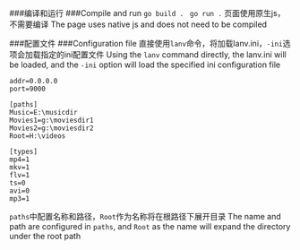 ###编译和运行
###Compile and run
```go build . ```
```go run .```
页面使用原生js，不需要编译
The page uses native js and does not need to be compiled

###配置文件
###Configuration file
直接使用```lanv```命令，将加载lanv.ini，```-ini```选项会加载指定的ini配置文件
Using the ```lanv``` command directly, the lanv.ini will be loaded, and the ```-ini``` option will load the specified ini configuration file

```
addr=0.0.0.0
port=9000

[paths]
Music=E:\musicdir
Movies1=g:\moviesdir1
Movies2=g:\moviesdir2
Root=H:\videos

[types]
mp4=1
mkv=1
flv=1
ts=0
avi=0
mp3=1

```
```paths```中配置名称和路径，```Root```作为名称将在根路径下展开目录
The name and path are configured in ```paths```, and ```Root``` as the name will expand the directory under the root path


